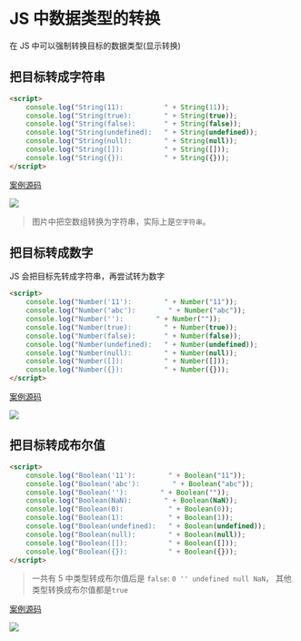 # JS 中数据类型的转换

在 JS 中可以强制转换目标的数据类型(显示转换)

## 把目标转成字符串

```html
<script>
    console.log("String(11):          " + String(11));
    console.log("String(true):        " + String(true));
    console.log("String(false):       " + String(false));
    console.log("String(undefined):   " + String(undefined));
    console.log("String(null):        " + String(null));
    console.log("String([]):          " + String([]));
    console.log("String({}):          " + String({}));
</script>
```

[案例源码](./demo/demo01.html)

![](./images/01.png)

> 图片中把空数组转换为字符串，实际上是`空字符串`。

## 把目标转成数字

JS 会把目标先转成字符串，再尝试转为数字

```html
<script>
    console.log("Number('11'):        " + Number("11"));
    console.log("Number('abc'):        " + Number("abc"));
    console.log("Number(''):        " + Number(""));
    console.log("Number(true):        " + Number(true));
    console.log("Number(false):       " + Number(false));
    console.log("Number(undefined):   " + Number(undefined));
    console.log("Number(null):        " + Number(null));
    console.log("Number([]):          " + Number([]));
    console.log("Number({}):          " + Number({}));
</script>
```

[案例源码](./demo/demo02.html)

![](./images/02.png)

## 把目标转成布尔值

```html
<script>
    console.log("Boolean('11'):        " + Boolean("11"));
    console.log("Boolean('abc'):        " + Boolean("abc"));
    console.log("Boolean(''):        " + Boolean(""));
    console.log("Boolean(NaN):        " + Boolean(NaN));
    console.log("Boolean(0):           " + Boolean(0));
    console.log("Boolean(1):           " + Boolean(1));
    console.log("Boolean(undefined):   " + Boolean(undefined));
    console.log("Boolean(null):        " + Boolean(null));
    console.log("Boolean([]):          " + Boolean([]));
    console.log("Boolean({}):          " + Boolean({}));
</script>
```

> 一共有 5 中类型转成布尔值后是 `false`: `0 '' undefined null NaN`， 其他类型转换成布尔值都是`true`

[案例源码](./demo/demo03.html)

![](./images/03.png)
